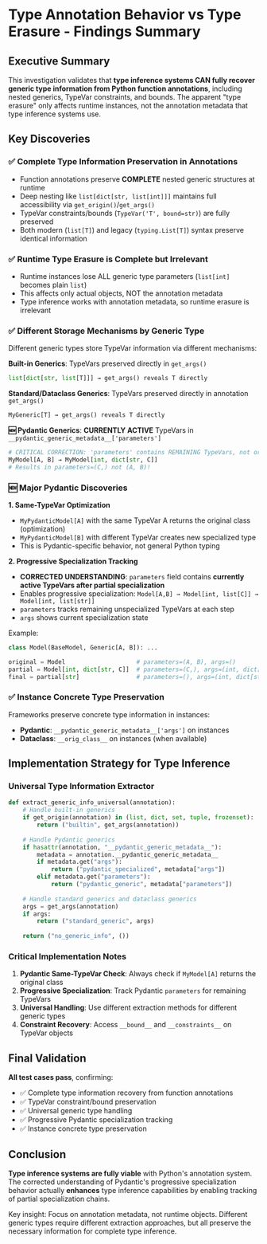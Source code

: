 # Type Annotation Behavior vs Type Erasure - Findings Summary

## Executive Summary

This investigation validates that **type inference systems CAN fully recover generic type information from Python function annotations**, including nested generics, TypeVar constraints, and bounds. The apparent "type erasure" only affects runtime instances, not the annotation metadata that type inference systems use.

## Key Discoveries

### ✅ Complete Type Information Preservation in Annotations
- Function annotations preserve **COMPLETE** nested generic structures at runtime
- Deep nesting like `list[dict[str, list[int]]]` maintains full accessibility via `get_origin()`/`get_args()`  
- TypeVar constraints/bounds (`TypeVar('T', bound=str)`) are fully preserved
- Both modern (`list[T]`) and legacy (`typing.List[T]`) syntax preserve identical information

### ✅ Runtime Type Erasure is Complete but Irrelevant
- Runtime instances lose ALL generic type parameters (`list[int]` becomes plain `list`)
- This affects only actual objects, NOT the annotation metadata
- Type inference works with annotation metadata, so runtime erasure is irrelevant

### ✅ Different Storage Mechanisms by Generic Type
Different generic types store TypeVar information via different mechanisms:

**Built-in Generics**: TypeVars preserved directly in `get_args()`
```python
list[dict[str, list[T]]] → get_args() reveals T directly
```

**Standard/Dataclass Generics**: TypeVars preserved directly in annotation `get_args()`
```python
MyGeneric[T] → get_args() reveals T directly  
```

**🆕 Pydantic Generics**: **CURRENTLY ACTIVE** TypeVars in `__pydantic_generic_metadata__['parameters']`
```python
# CRITICAL CORRECTION: 'parameters' contains REMAINING TypeVars, not originals!
MyModel[A, B] → MyModel[int, dict[str, C]] 
# Results in parameters=(C,) not (A, B)!
```

### 🆕 Major Pydantic Discoveries

**1. Same-TypeVar Optimization**
- `MyPydanticModel[A]` with the same TypeVar A returns the original class (optimization)
- `MyPydanticModel[B]` with different TypeVar creates new specialized type
- This is Pydantic-specific behavior, not general Python typing

**2. Progressive Specialization Tracking** 
- **CORRECTED UNDERSTANDING**: `parameters` field contains **currently active TypeVars after partial specialization**
- Enables progressive specialization: `Model[A,B] → Model[int, list[C]] → Model[int, list[str]]`
- `parameters` tracks remaining unspecialized TypeVars at each step
- `args` shows current specialization state

Example:
```python
class Model(BaseModel, Generic[A, B]): ...

original = Model                    # parameters=(A, B), args=()
partial = Model[int, dict[str, C]]  # parameters=(C,), args=(int, dict[str, C])  
final = partial[str]                # parameters=(), args=(int, dict[str, str])
```

### ✅ Instance Concrete Type Preservation
Frameworks preserve concrete type information in instances:
- **Pydantic**: `__pydantic_generic_metadata__['args']` on instances
- **Dataclass**: `__orig_class__` on instances (when available)

## Implementation Strategy for Type Inference

### Universal Type Information Extractor
```python
def extract_generic_info_universal(annotation):
    # Handle built-in generics
    if get_origin(annotation) in (list, dict, set, tuple, frozenset):
        return ("builtin", get_args(annotation))
    
    # Handle Pydantic generics
    if hasattr(annotation, "__pydantic_generic_metadata__"):
        metadata = annotation.__pydantic_generic_metadata__
        if metadata.get("args"):
            return ("pydantic_specialized", metadata["args"])
        elif metadata.get("parameters"):
            return ("pydantic_generic", metadata["parameters"])
    
    # Handle standard generics and dataclass generics
    args = get_args(annotation)
    if args:
        return ("standard_generic", args)
    
    return ("no_generic_info", ())
```

### Critical Implementation Notes

1. **Pydantic Same-TypeVar Check**: Always check if `MyModel[A]` returns the original class
2. **Progressive Specialization**: Track Pydantic `parameters` for remaining TypeVars
3. **Universal Handling**: Use different extraction methods for different generic types
4. **Constraint Recovery**: Access `__bound__` and `__constraints__` on TypeVar objects

## Final Validation

**All test cases pass**, confirming:
- ✅ Complete type information recovery from function annotations
- ✅ TypeVar constraint/bound preservation  
- ✅ Universal generic type handling
- ✅ Progressive Pydantic specialization tracking
- ✅ Instance concrete type preservation

## Conclusion

**Type inference systems are fully viable** with Python's annotation system. The corrected understanding of Pydantic's progressive specialization behavior actually **enhances** type inference capabilities by enabling tracking of partial specialization chains.

Key insight: Focus on annotation metadata, not runtime objects. Different generic types require different extraction approaches, but all preserve the necessary information for complete type inference. 